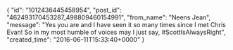  {
   "id": "1012436445458954",
   "post_id": "462493170453287_498809460154991",
   "from_name": "Neens Jean",
   "message": "Yes you are and I have seen it so many times since I met Chris Evan!  So in my most humble of voices may I just say, #ScottIsAlwaysRight",
   "created_time": "2016-06-11T15:33:40+0000"
 }
